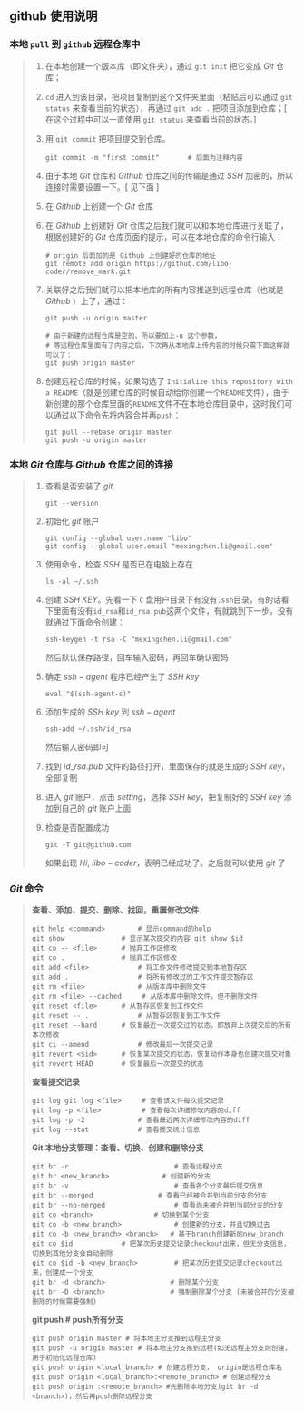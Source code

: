 ## github 使用说明

### 本地  `pull`  到 `github` 远程仓库中

> 1. 在本地创建一个版本库（即文件夹），通过 `git init` 把它变成 $Git$ 仓库；
>
> 2. `cd` 进入到该目录，把项目复制到这个文件夹里面（粘贴后可以通过 `git status` 来查看当前的状态），再通过 `git add .` 把项目添加到仓库；[ 在这个过程中可以一直使用 `git status` 来查看当前的状态。]
>
> 3. 用 `git commit` 把项目提交到仓库。
>
>    ```nginx
>    git commit -m "first commit"		# 后面为注释内容
>    ```
>
> 4.  由于本地 $Git$ 仓库和 $Github$ 仓库之间的传输是通过 $SSH$ 加密的，所以连接时需要设置一下。[ 见下面 ]
>
> 5. 在 $Github$ 上创建一个 $Git$ 仓库
>
> 6. 在 $Github$ 上创建好 $Git$ 仓库之后我们就可以和本地仓库进行关联了，根据创建好的 $Git$ 仓库页面的提示，可以在本地仓库的命令行输入：
>
>    ```nginx
>    # origin 后面加的是 Github 上创建好的仓库的地址
>    git remote add origin https://github.com/libo-coder/remove_mark.git	
>    ```
>
> 7. 关联好之后我们就可以把本地库的所有内容推送到远程仓库（也就是 $Github$ ）上了，通过：
>
>    ```nginx
>    git push -u origin master
>    
>    # 由于新建的远程仓库是空的，所以要加上-u 这个参数，
>    # 等远程仓库里面有了内容之后，下次再从本地库上传内容的时候只需下面这样就可以了：
>    git push origin master
>    ```
>
> 8. 创建远程仓库的时候，如果勾选了 `Initialize this repository with a README`（就是创建仓库的时候自动给你创建一个`README`文件），由于新创建的那个仓库里面的`README`文件不在本地仓库目录中，这时我们可以通过以下命令先将内容合并再`push`：
>
>    ```nginx
>    git pull --rebase origin master
>    git push -u origin master
>    ```

### 本地 $Git$ 仓库与 $Github$ 仓库之间的连接

> 1. 查看是否安装了 $git$
>
>    ```nginx
>    git --version
>    ```
>
> 2. 初始化 $git$ 账户
>
>    ```nginx
>    git config --global user.name "libo"
>    git config --global user.email "mexingchen.li@gmail.com"
>    ```
>
> 3. 使用命令，检查 $SSH$ 是否已在电脑上存在
>
>    ```nginx
>    ls -al ~/.ssh
>    ```
>
> 4. 创建 $SSH\ KEY$。先看一下 `C` 盘用户目录下有没有`.ssh`目录，有的话看下里面有没有`id_rsa`和`id_rsa.pub`这两个文件，有就跳到下一步，没有就通过下面命令创建：
>
>    ```nginx
>    ssh-keygen -t rsa -C "mexingchen.li@gmail.com"
>    ```
>
>    然后默认保存路径，回车输入密码，再回车确认密码
>
> 5. 确定 $ssh-agent$ 程序已经产生了 $SSH\ key$
>
>    ```nginx
>    eval "$(ssh-agent-s)"
>    ```
>
> 6. 添加生成的 $SSH\ key$ 到 $ssh-agent$
>
>    ```nginx
>    ssh-add ~/.ssh/id_rsa
>    ```
>
>    然后输入密码即可
>
> 7. 找到 $id\_rsa.pub$ 文件的路径打开，里面保存的就是生成的 $SSH\ key$，全部复制
>
> 8. 进入 $git$ 账户，点击 $setting$，选择 $SSH\ key$，把复制好的 $SSH\ key$ 添加到自己的 $git$ 账户上面
>
> 9. 检查是否配置成功
>
>    ```nginx
>    git -T git@github.com
>    ```
>
>    如果出现 $Hi,\ libo-coder$，表明已经成功了。之后就可以使用 $git$ 了

### $Git$ 命令

> **查看、添加、提交、删除、找回，重置修改文件**
>
> ```nginx
> git help <command> 		# 显示command的help
> git show 				# 显示某次提交的内容 git show $id
> git co -- <file> 		# 抛弃工作区修改
> git co . 				# 抛弃工作区修改
> git add <file> 			# 将工作文件修改提交到本地暂存区
> git add . 				# 将所有修改过的工作文件提交暂存区
> git rm <file> 			# 从版本库中删除文件
> git rm <file> --cached 	 # 从版本库中删除文件，但不删除文件
> git reset <file> 		# 从暂存区恢复到工作文件
> git reset -- . 			# 从暂存区恢复到工作文件
> git reset --hard 		# 恢复最近一次提交过的状态，即放弃上次提交后的所有本次修改
> git ci --amend 			# 修改最后一次提交记录
> git revert <$id> 		# 恢复某次提交的状态，恢复动作本身也创建次提交对象
> git revert HEAD 		# 恢复最后一次提交的状态
> ```
>
> **查看提交记录**
>
> ```nginx
> git log git log <file> 	 # 查看该文件每次提交记录
> git log -p <file> 		 # 查看每次详细修改内容的diff
> git log -p -2 			# 查看最近两次详细修改内容的diff
> git log --stat 			# 查看提交统计信息
> ```
>
> **Git 本地分支管理：查看、切换、创建和删除分支**
>
> ```nginx
> git br -r 						 # 查看远程分支
> git br <new_branch> 			  # 创建新的分支
> git br -v 						 # 查看各个分支最后提交信息
> git br --merged 				 # 查看已经被合并到当前分支的分支
> git br --no-merged 				 # 查看尚未被合并到当前分支的分支
> git co <branch> 				# 切换到某个分支
> git co -b <new_branch> 			 # 创建新的分支，并且切换过去
> git co -b <new_branch> <branch>   # 基于branch创建新的new_branch
> git co $id 			# 把某次历史提交记录checkout出来，但无分支信息，切换到其他分支会自动删除
> git co $id -b <new_branch> 		 # 把某次历史提交记录checkout出来，创建成一个分支
> git br -d <branch> 				# 删除某个分支
> git br -D <branch> 				# 强制删除某个分支 (未被合并的分支被删除的时候需要强制)
> ```
>
> **git push 	# push所有分支**
>
> ```nginx
> git push origin master # 将本地主分支推到远程主分支
> git push -u origin master # 将本地主分支推到远程(如无远程主分支则创建，用于初始化远程仓库)
> git push origin <local_branch> # 创建远程分支， origin是远程仓库名
> git push origin <local_branch>:<remote_branch> # 创建远程分支
> git push origin :<remote_branch> #先删除本地分支(git br -d <branch>)，然后再push删除远程分支
> ```







